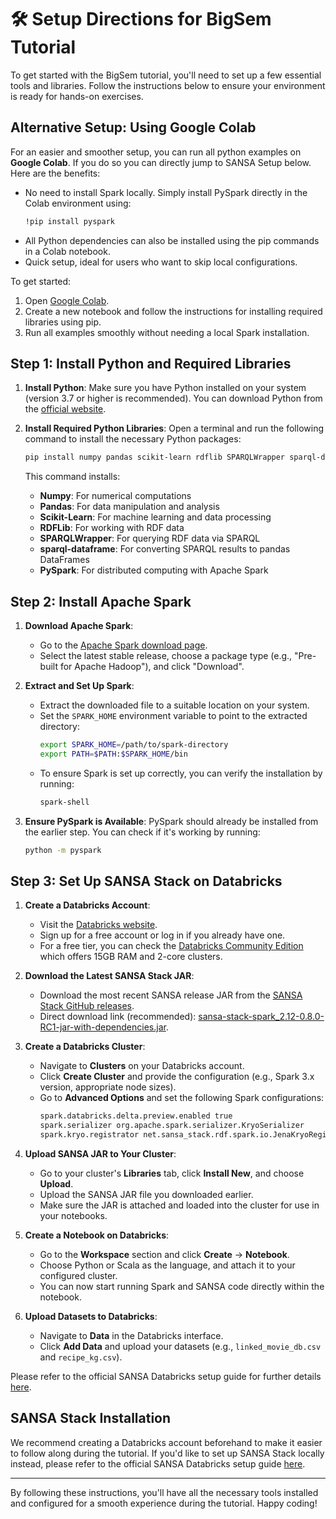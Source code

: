 
# 🛠️ Setup Directions for BigSem Tutorial

To get started with the BigSem tutorial, you'll need to set up a few essential tools and libraries. Follow the instructions below to ensure your environment is ready for hands-on exercises.

## Alternative Setup: Using Google Colab

For an easier and smoother setup, you can run all python examples on **Google Colab**. If you do so you can directly jump to SANSA Setup below. 
Here are the benefits:

- No need to install Spark locally. Simply install PySpark directly in the Colab environment using:
  ```bash
  !pip install pyspark
  ```
- All Python dependencies can also be installed using the pip commands in a Colab notebook.
- Quick setup, ideal for users who want to skip local configurations.

To get started:
1. Open [Google Colab](https://colab.research.google.com/).
2. Create a new notebook and follow the instructions for installing required libraries using pip.
3. Run all examples smoothly without needing a local Spark installation.

## Step 1: Install Python and Required Libraries

1. **Install Python**: Make sure you have Python installed on your system (version 3.7 or higher is recommended). You can download Python from the [official website](https://www.python.org/downloads/).

2. **Install Required Python Libraries**:
   Open a terminal and run the following command to install the necessary Python packages:
   ```bash
   pip install numpy pandas scikit-learn rdflib SPARQLWrapper sparql-dataframe pyspark
   ```

   This command installs:
   - **Numpy**: For numerical computations
   - **Pandas**: For data manipulation and analysis
   - **Scikit-Learn**: For machine learning and data processing
   - **RDFLib**: For working with RDF data
   - **SPARQLWrapper**: For querying RDF data via SPARQL
   - **sparql-dataframe**: For converting SPARQL results to pandas DataFrames
   - **PySpark**: For distributed computing with Apache Spark

## Step 2: Install Apache Spark

1. **Download Apache Spark**:
   - Go to the [Apache Spark download page](https://spark.apache.org/downloads.html).
   - Select the latest stable release, choose a package type (e.g., "Pre-built for Apache Hadoop"), and click "Download".

2. **Extract and Set Up Spark**:
   - Extract the downloaded file to a suitable location on your system.
   - Set the `SPARK_HOME` environment variable to point to the extracted directory:
     ```bash
     export SPARK_HOME=/path/to/spark-directory
     export PATH=$PATH:$SPARK_HOME/bin
     ```
   - To ensure Spark is set up correctly, you can verify the installation by running:
     ```bash
     spark-shell
     ```

3. **Ensure PySpark is Available**:
   PySpark should already be installed from the earlier step. You can check if it's working by running:
   ```bash
   python -m pyspark
   ```

## Step 3: Set Up SANSA Stack on Databricks

1. **Create a Databricks Account**:
   - Visit the [Databricks website](https://databricks.com/).
   - Sign up for a free account or log in if you already have one.
   - For a free tier, you can check the [Databricks Community Edition](https://databricks.com/try-databricks) which offers 15GB RAM and 2-core clusters.

2. **Download the Latest SANSA Stack JAR**:
   - Download the most recent SANSA release JAR from the [SANSA Stack GitHub releases](https://github.com/SANSA-Stack/SANSA-Stack/releases).
   - Direct download link (recommended): [sansa-stack-spark_2.12-0.8.0-RC1-jar-with-dependencies.jar](https://github.com/SANSA-Stack/SANSA-Stack/releases/download/v0.8.0-RC1/sansa-stack-spark_2.12-0.8.0-RC1-jar-with-dependencies.jar).

3. **Create a Databricks Cluster**:
   - Navigate to **Clusters** on your Databricks account.
   - Click **Create Cluster** and provide the configuration (e.g., Spark 3.x version, appropriate node sizes).
   - Go to **Advanced Options** and set the following Spark configurations:
     ```bash
     spark.databricks.delta.preview.enabled true
     spark.serializer org.apache.spark.serializer.KryoSerializer
     spark.kryo.registrator net.sansa_stack.rdf.spark.io.JenaKryoRegistrator,net.sansa_stack.query.spark.sparqlify.KryoRegistratorSparqlify
     ```

4. **Upload SANSA JAR to Your Cluster**:
   - Go to your cluster's **Libraries** tab, click **Install New**, and choose **Upload**.
   - Upload the SANSA JAR file you downloaded earlier.
   - Make sure the JAR is attached and loaded into the cluster for use in your notebooks.

5. **Create a Notebook on Databricks**:
   - Go to the **Workspace** section and click **Create** -> **Notebook**.
   - Choose Python or Scala as the language, and attach it to your configured cluster.
   - You can now start running Spark and SANSA code directly within the notebook.

4. **Upload Datasets to Databricks**:
   - Navigate to **Data** in the Databricks interface.
   - Click **Add Data** and upload your datasets (e.g., `linked_movie_db.csv` and `recipe_kg.csv`).


Please refer to the official SANSA Databricks setup guide for further details [here](https://project-lambda.org/sites/default/files/2019-06/BDA_2019_Lecture_6_Tutorial.pdf).

## SANSA Stack Installation

We recommend creating a Databricks account beforehand to make it easier to follow along during the tutorial. If you'd like to set up SANSA Stack locally instead, please refer to the official SANSA Databricks setup guide [here](https://project-lambda.org/sites/default/files/2019-06/BDA_2019_Lecture_6_Tutorial.pdf).

---

By following these instructions, you'll have all the necessary tools installed and configured for a smooth experience during the tutorial. Happy coding!
